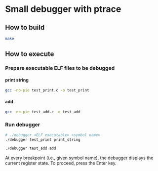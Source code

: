 # Small debugger with ptrace

## How to build
```bash
make
```

## How to execute
### Prepare executable ELF files to be debugged
#### print string
```bash
gcc -no-pie test_print.c -o test_print
```
#### add

```bash
gcc -no-pie test_add.c -o test_add

```
### Run debugger
```bash
# ./debugger <ELF executable> <symbol name>
./debugger test_print print_string

./debugger test_add add
```

At every breakpoint (i.e., given symbol name), the debugger displays the current register state. To proceed, press the Enter key.
